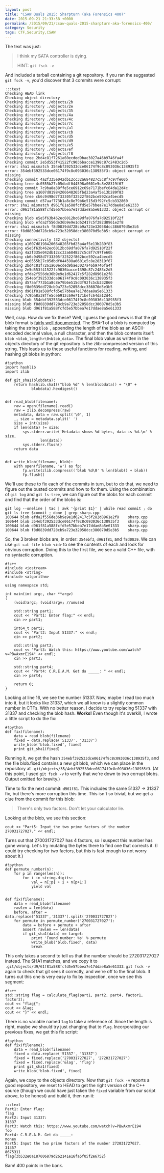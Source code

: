 ```yaml
---
layout: post
title: "CSAW Quals 2015: Sharpturn (aka Forensics 400)"
date: 2015-09-21 21:33:58 +0000
permalink: /2015/09/21/csaw-quals-2015-sharpturn-aka-forensics-400/
category: Security
tags: CTF,Security,CSAW
---
```

The text was just:

> I think my SATA controller is dying.
>
> HINT: `git fsck -v`

And included a tarball containing a git repository.  If you ran the suggested `git fsck -v`, you'd discover that 3 commits were corrupt:

    :::text
    Checking HEAD link
    Checking object directory
    Checking directory ./objects/2b
    Checking directory ./objects/2e
    Checking directory ./objects/35
    Checking directory ./objects/4a
    Checking directory ./objects/4c
    Checking directory ./objects/7c
    Checking directory ./objects/a1
    Checking directory ./objects/cb
    Checking directory ./objects/d5
    Checking directory ./objects/d9
    Checking directory ./objects/e5
    Checking directory ./objects/ef
    Checking directory ./objects/f8
    Checking tree 2bd4c81f7261a60ecded9bae3027a46b9746fa4f
    Checking commit 2e5d553f41522fc9036bacce1398c87c2483c2d5
    error: sha1 mismatch 354ebf392533dce06174f9c8c093036c138935f3
    error: 354ebf392533dce06174f9c8c093036c138935f3: object corrupt or missing
    Checking commit 4a2f335e042db12cc32a684827c5c8f7c97fe60b
    Checking tree 4c0555b27c05dbdf044598a0601e5c8e28319f67
    Checking commit 7c9ba8a38ffe5ce6912c69e7171befc64da12d4c
    Checking tree a1607d81984206648265fbd23a4af5e13b289f83
    Checking tree cb6c9498d7f33305f32522f862bce592ca4becd5
    Checking commit d57aaf773b1a8c8e79b6e515d3f92fc5cb332860
    error: sha1 mismatch d961f81a588fcfd5e57bbea7e17ddae8a5e61333
    error: d961f81a588fcfd5e57bbea7e17ddae8a5e61333: object corrupt or missing
    Checking blob e5e5f63b462ec6012bc69dfa076fa7d92510f22f
    Checking blob efda2f556de36b9e9e1d62417c5f282d8961e2f8
    error: sha1 mismatch f8d0839dd728cb9a723e32058dcc386070d5e3b5
    error: f8d0839dd728cb9a723e32058dcc386070d5e3b5: object corrupt or missing
    Checking connectivity (32 objects)
    Checking a1607d81984206648265fbd23a4af5e13b289f83
    Checking e5e5f63b462ec6012bc69dfa076fa7d92510f22f
    Checking 4a2f335e042db12cc32a684827c5c8f7c97fe60b
    Checking cb6c9498d7f33305f32522f862bce592ca4becd5
    Checking 4c0555b27c05dbdf044598a0601e5c8e28319f67
    Checking 2bd4c81f7261a60ecded9bae3027a46b9746fa4f
    Checking 2e5d553f41522fc9036bacce1398c87c2483c2d5
    Checking efda2f556de36b9e9e1d62417c5f282d8961e2f8
    Checking 354ebf392533dce06174f9c8c093036c138935f3
    Checking d57aaf773b1a8c8e79b6e515d3f92fc5cb332860
    Checking f8d0839dd728cb9a723e32058dcc386070d5e3b5
    Checking d961f81a588fcfd5e57bbea7e17ddae8a5e61333
    Checking 7c9ba8a38ffe5ce6912c69e7171befc64da12d4c
    missing blob 354ebf392533dce06174f9c8c093036c138935f3
    missing blob f8d0839dd728cb9a723e32058dcc386070d5e3b5
    missing blob d961f81a588fcfd5e57bbea7e17ddae8a5e61333

Well, crap.  How do we fix these?  Well, I guess the good news is that the git blob format is [fairly well documented](https://git-scm.com/book/en/v2/Git-Internals-Git-Objects).  The SHA-1 of a blob is computed by taking the string `blob `, appending the length of the blob as an ASCII-encoded decimal value, a null character, and then the blob contents itself: `blob <blob_length>\0<blob_data>`.  The final blob value as written in the objects directory of the git repository is the zlib-compressed version of this string.  This leads us to these useful functions for reading, writing, and hashing git blobs in python:

    #!python
    import hashlib
    import zlib
    
    def git_sha1(blobdata):
        return hashlib.sha1(("blob %d" % len(blobdata)) + "\0" +
                blobdata).hexdigest()
    
    
    def read_blob(filename):
        raw = open(filename).read()
        raw = zlib.decompress(raw)
        metadata, data = raw.split('\0', 1)
        _, size = metadata.split(' ')
        size = int(size)
        if len(data) != size:
            sys.stderr.write('Metadata shows %d bytes, data is %d.\n' % size,
                    len(data))
            sys.stderr.flush()
        return data
    
    
    def write_blob(filename, blob):
        with open(filename, 'w') as fp:
            fp.write(zlib.compress(('blob %d\0' % len(blob)) + blob))
            fp.flush()


We'll use these to fix each of the commits in turn, but to do that, we need to figure out the busted commits and how to fix them.  Using the combination of `git log` and `git ls-tree`, we can figure out the blobs for each commit and find that the order of the blobs is:

    git log --oneline | tac | awk '{print $1}' | while read commit ; do git ls-tree $commit ; done | grep sharp.cpp
    100644 blob efda2f556de36b9e9e1d62417c5f282d8961e2f8	sharp.cpp
    100644 blob 354ebf392533dce06174f9c8c093036c138935f3	sharp.cpp
    100644 blob d961f81a588fcfd5e57bbea7e17ddae8a5e61333	sharp.cpp
    100644 blob f8d0839dd728cb9a723e32058dcc386070d5e3b5	sharp.cpp

So, the 3 broken blobs are, in order: `354ebf3`, `d961f81`, and `f8d0839`.  We can use `git cat-file blob <id>` to see the contents of each and look for obvious corruption.  Doing this to the first file, we see a valid C++ file, with no syntactic corruption.

    #!c++
    #include <iostream>
    #include <string>
    #include <algorithm>
    
    using namespace std;
    
    int main(int argc, char **argv)
    {
    	(void)argc; (void)argv; //unused
    
    	std::string part1;
    	cout << "Part1: Enter flag:" << endl;
    	cin >> part1;
    
    	int64_t part2;
    	cout << "Part2: Input 51337:" << endl;
    	cin >> part2;
    
    	std::string part3;
    	cout << "Part3: Watch this: https://www.youtube.com/watch?v=PBwAxmrE194" << endl;
    	cin >> part3;
    
    	std::string part4;
    	cout << "Part4: C.R.E.A.M. Get da _____: " << endl;
    	cin >> part4;
    
    	return 0;
    }

Looking at line 16, we see the number 51337.  Now, maybe I read too much into it, but it looks like 31337, which we all know is a slightly common number in CTFs.  With no better reason, I decide to try replacing 51337 with 31337 and checking the blob hash.  **Works!**  Even though it's overkill, I wrote a little script to do the fix:

    #!python
    def fix(filename):
        data = read_blob(filename)
        fixed = data.replace('51337', '31337')
        write_blob('blob.fixed', fixed)
        print git_sha1(fixed)

Running it, we get the hash `354ebf392533dce06174f9c8c093036c138935f3`, and the file blob.fixed contains a new git blob, which we can place in the repository at `.git/objects/35/4ebf392533dce06174f9c8c093036c138935f3`.  (At this point, I used `git fsck -v` to verify that we're down to two corrupt blobs.  Output omitted for brevity.)

Time to fix the next commit: `d961f81`.  This includes the same 51337 -> 31337 fix, but there's more corruption this time.  This isn't so trivial, but we get a clue from the commit for this blob:

> There's only two factors. Don't let your calculator lie.

Looking at the blob, we see this section:

    cout << "Part5: Input the two prime factors of the number 270031727027." << endl;

Turns out that 270031727027 has 4 factors, so I suspect this number has gone wrong.  Let's try mutating the bytes there to find one that corrects it.  (I could try checking for two factors, but this is fast enough to not worry about it.)

    #!python
    def permute_number(n):
        for p in range(len(n)):
            for i in string.digits:
                val = n[:p] + i + n[p+1:]
                yield val
    
    
    def fix(filename):
        data = read_blob(filename)
        rawlen = len(data)
        before, after = data.replace('51337','31337').split('270031727027')
        for permute in permute_number('270031727027'):
            data = before + permute + after
            assert rawlen == len(data)
            if git_sha1(data) == target:
                print 'Found number: %s' % permute
                write_blob('blob.fixed', data)            
                break

This only takes a second to tell us that the number should be 272031727027 instead.  The SHA1 matches, and we copy it to `.git/objects/d9/61f81a588fcfd5e57bbea7e17ddae8a5e61333`.  `git fsck -v` again to check that git sees it correctly, and we're off to the final blob.  It turns out this one is very easy to fix by inspection, once we see this segment:

    #!c++
    std::string flag = calculate_flag(part1, part2, part4, factor1, factor2);
    cout << "flag{";
    cout << &lag;
    cout << "}" << endl;

There is no variable named `lag` to take a reference of.  Since the length is right, maybe we should try just changing that to `flag`.  Incorporating our previous fixes, we get this fix script:

    #!python
    def fix(filename):
        data = read_blob(filename)
        fixed = data.replace('51337', '31337')
        fixed = fixed.replace('270031727027', '272031727027')
        fixed = fixed.replace('&lag', 'flag')
        print git_sha1(fixed)
        write_blob('blob.fixed', fixed)

Again, we copy to the objects directory.  Now that `git fsck -v` reports a good repository, we reset to HEAD to get the right version of the C++ source (though we could have just taken the `fixed` variable from our script above, to be honest) and build it, then run it:

    :::text
    Part1: Enter flag:
    flag
    Part2: Input 31337:
    31337
    Part3: Watch this: https://www.youtube.com/watch?v=PBwAxmrE194
    foo
    Part4: C.R.E.A.M. Get da _____: 
    money
    Part5: Input the two prime factors of the number 272031727027.
    31357
    8675311
    flag{3b532e0a187006879d262141e16fa5f05f2e6752}

Bam!  400 points in the bank.
